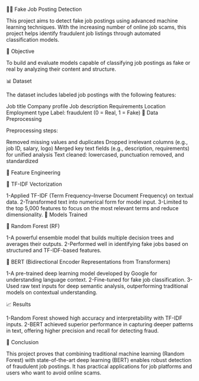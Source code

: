 🕵️‍♀️ Fake Job Posting Detection

This project aims to detect fake job postings using advanced machine learning techniques. With the increasing number of online job scams, this project helps identify fraudulent job listings through automated classification models.

📌 Objective

To build and evaluate models capable of classifying job postings as fake or real by analyzing their content and structure.

📊 Dataset

The dataset includes labeled job postings with the following features:

Job title
Company profile
Job description
Requirements
Location
Employment type
Label: fraudulent (0 = Real, 1 = Fake)
🧹 Data Preprocessing

Preprocessing steps:

Removed missing values and duplicates
Dropped irrelevant columns (e.g., job ID, salary, logo)
Merged key text fields (e.g., description, requirements) for unified analysis
Text cleaned: lowercased, punctuation removed, and standardized

🧠 Feature Engineering

🔡 TF-IDF Vectorization

1-Applied TF-IDF (Term Frequency–Inverse Document Frequency) on textual data.
2-Transformed text into numerical form for model input.
3-Limited to the top 5,000 features to focus on the most relevant terms and reduce dimensionality.
🤖 Models Trained

🌲 Random Forest (RF)

1-A powerful ensemble model that builds multiple decision trees and averages their outputs.
2-Performed well in identifying fake jobs based on structured and TF-IDF-based features.

🧠 BERT (Bidirectional Encoder Representations from Transformers)

1-A pre-trained deep learning model developed by Google for understanding language context.
2-Fine-tuned for fake job classification.
3-Used raw text inputs for deep semantic analysis, outperforming traditional models on contextual understanding.

📈 Results

1-Random Forest showed high accuracy and interpretability with TF-IDF inputs.
2-BERT achieved superior performance in capturing deeper patterns in text, offering higher precision and recall for detecting fraud.

📌 Conclusion

This project proves that combining traditional machine learning (Random Forest) with state-of-the-art deep learning (BERT) enables robust detection of fraudulent job postings. It has practical applications for job platforms and users who want to avoid online scams.
